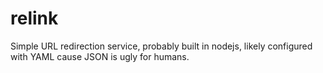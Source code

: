 # relink
Simple URL redirection service, probably built in nodejs, likely configured with YAML cause JSON is ugly for humans.
